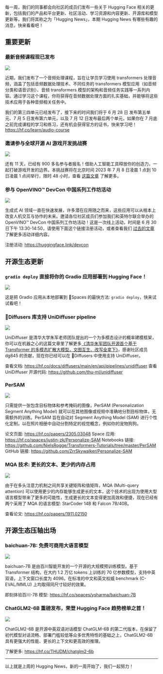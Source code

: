 每一周，我们的同事都会向社区的成员们发布一些关于 Hugging Face 相关的更新，包括我们的产品和平台更新、社区活动、学习资源和内容更新、开源库和模型更新等，我们将其称之为「Hugging News」，本期 Hugging News 有哪些有趣的消息，快来看看吧！ 

## 重要更新

### 最新音频课程现已发布

![](https://img-s1.andfun.cn/devrel/posts/2023/06/15a0374d15eb5.png)

近期，我们发布了一个音频处理课程，旨在让学员学习使用 transformers 处理音频，涵盖了包括音频数据处理技术、不同任务的 transformers 模型应用（如音频分类和语音识别）、音频 transformers 模型的架构和音频任务实践等一系列内容。通过学习这个课程，你将获得在音频数据处理方面的扎实基础，并能够将这些技术应用于各种音频相关任务中。

我们的第三四单元已经发布了，接下来的时间我们将于 6 月 28 日 发布第五单元、7 月 5 日发布第六单元，以及 7 月 12 日发布最后两个单元，如果你在 7 月底之前完成课程的学习和练习，还有机会获得官方的证书，快来学习吧！
<url>https://hf.co/learn/audio-course</url>

### 邀请参与全球开源 AI 游戏开发挑战赛

![](https://img-s1.andfun.cn/devrel/posts/2023/06/cb0d1ead7ffe6.png)

还有 11 天，已经有 900 多名参与者报名！借助人工智能工具释放你的创造力，一起打破游戏开发的边界。本挑战赛将在北京时间 2023 年 7 月 8 日凌晨 1 点到 10 日凌晨 1 点间举行，限时 48 小时，查看 [这篇文章](https://mp.weixin.qq.com/s/5emAkWVGI2NoukF0ZAAYbQ) 了解更多。

### 参与 OpenVINO™ DevCon 中国系列工作坊活动

![](https://img-s1.andfun.cn/devrel/posts/2023/06/a0f5ff3b95938.jpg)

生成式 AI 领域一直在快速发展，许多潜在应用随之而来，这些应用可以从根本上改变人机交互与协作的未来。邀请各位社区成员们参加我们和英特尔联合举办的 OpenVINO™ DevCon 中国系列工作坊活动！这是一次线上活动，时间是 6  月 30 日下午 13:30-14:50，请使用下面这个链接注册活动，或者查看我们 [过去的文章](https://mp.weixin.qq.com/s/cN7bAx5YsIIett8mDny-kA) 了解更多活动详细内容。

注册活动: <url>https://huggingface.link/devcon</url>

## 开源生态更新

### `gradio deploy` 直接将你的 Gradio 应用部署到 Hugging Face！

![](https://img-s1.andfun.cn/devrel/posts/2023/06/254d8fe62b972.png)

这是把 Gradio 应用从本地部署到 🤗Spaces 的最快方法: `gradio deploy`，快来试试看吧！

### 🧨Diffusers 库支持 UniDiffuser pipeline

![](https://img-s1.andfun.cn/devrel/posts/2023/06/6745d212e01cd.png)

UniDiffuser 是清华大学朱军老师团队提出的一个为多模态设计的概率建模框架，你可以在机器之心的这篇文章里了解更多[《清华朱军团队开源首个基于 Transformer 的多模态扩散大模型，文图互生、改写全拿下》](https://mp.weixin.qq.com/s/B68hXlFxA9L5jiWiMrEEiA)，感谢社区成员 dg845 的贡献，现在你已经可以在 🧨Diffusers 中使用支持 UniDiffuser。

查看文档:
<url>https://hf.co/docs/diffusers/main/en/api/pipelines/unidiffuser</url>
查看 UniDiffuser 开源代码:
<url>https://github.com/thu-ml/unidiffuser</url>

### PerSAM 

![](https://img-s1.andfun.cn/devrel/posts/2023/06/6996c3736ce22.png)

只需提供一张包含目标物体和参考掩码的图像，PerSAM (Personalization Segment Anything Model) 就可以在其他图像或视频中准确地分割目标物体，无需额外的训练。PerSAM 旨在自动对 Segment Anything Model (SAM) 进行个性化定制，以在照片相册中自动分割特定的视觉概念，例如你的宠物狗狗。

论文页面:
<url>https://hf.co/papers/2305.03048</url>
Space 应用:
<url>https://hf.co/spaces/justin-zk/Personalize-SAM</url>
Notebooks 链接:
<url>https://github.com/NielsRogge/Transformers-Tutorials/tree/master/PerSAM</url>
GitHub 链接:
<url>https://github.com/ZrrSkywalker/Personalize-SAM</url>

### MQA 技术: 更长的文本、更少的内存占用

![](https://img-s1.andfun.cn/devrel/posts/2023/06/8f71cd2ee29d8.jpg)

由于在多头注意力机制之间共享关键矩阵和值矩阵，MQA (Multi-query attention) 可以使用更少的内存能够生成更长的文本，这个技术的出现为使用大型语言模型带来了更多的可能性，生成更长的文本变得更加高效和便捷，现在已经有两个采用了 MQA 的语言模型: StarCoder 14B 和 Falcon 7B/40B。

查看论文:
<url>https://hf.co/papers/1911.02150</url>

## 开源生态压轴出场

### baichuan-7B: 免费可商用大语言模型

![](https://img-s1.andfun.cn/devrel/posts/2023/06/9dff998142af7.png)

baichuan-7B 是由百川智能开发的一个开源的大规模预训练模型。基于 Transformer 结构，在大约 1.2 万亿 tokens 上训练的 70 亿参数模型，支持中英双语，上下文窗口长度为 4096。在标准的中文和英文权威 benchmark (C-EVAL/MMLU) 上均取得同尺寸较好的效果。

即刻体验百川-7B 模型:
<url>https://hf.co/spaces/ysharma/baichuan-7B</url>

### ChatGLM2-6B 重磅发布，荣登 Hugging Face 趋势榜单之首！

![](https://img-s1.andfun.cn/devrel/posts/2023/06/4f7ed2aaa362a.png)

ChatGLM2-6B 是开源中英双语对话模型 ChatGLM-6B 的第二代版本，在保留了初代模型对话流畅、部署门槛较低等众多优秀特性的基础之上，ChatGLM2-6B 具有更强大的性能、更长的上下文和更高效的推理。

了解更多:
<url>https://hf.co/THUDM/chatglm2-6b</url>

<hr/>

以上就是上周的 Hugging News，新的一周开始了，我们一起努力！
